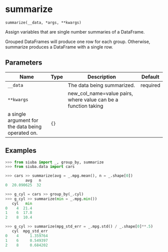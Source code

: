 # summarize

`summarize(__data, *args, **kwargs)`

Assign variables that are single number summaries of a DataFrame.

Grouped DataFrames will produce one row for each group. Otherwise, summarize
produces a DataFrame with a single row.

## Parameters

| Name       | Type   | Description                | Default   |
|------------|--------|----------------------------|-----------|
| `__data`   |        | The data being summarized. | required  |
| `**kwargs` |        | new_col_name=value pairs, where value can be a function taking
a single argument for the data being operated on.                            | `{}`      |

## Examples

```python
>>> from siuba import _, group_by, summarize
>>> from siuba.data import cars
```

```python
>>> cars >> summarize(avg = _.mpg.mean(), n = _.shape[0])
         avg   n
0  20.090625  32
```

```python
>>> g_cyl = cars >> group_by(_.cyl)
>>> g_cyl >> summarize(min = _.mpg.min())
   cyl   min
0    4  21.4
1    6  17.8
2    8  10.4
```

```python
>>> g_cyl >> summarize(mpg_std_err = _.mpg.std() / _.shape[0]**.5)
   cyl  mpg_std_err
0    4     1.359764
1    6     0.549397
2    8     0.684202
```